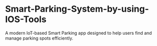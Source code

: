 # Smart-Parking-System-by-using-IOS-Tools
A modern IoT-based Smart Parking app designed to help users find and manage parking spots efficiently.
